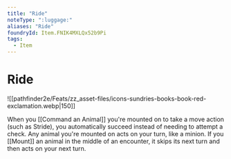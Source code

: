 ```yaml
---
title: "Ride"
noteType: ":luggage:"
aliases: "Ride"
foundryId: Item.FNIK4MXLQx52b9Pi
tags:
  - Item
---
```


# Ride
![[pathfinder2e/Feats/zz_asset-files/icons-sundries-books-book-red-exclamation.webp|150]]

When you [[Command an Animal]] you're mounted on to take a move action (such as Stride), you automatically succeed instead of needing to attempt a check. Any animal you're mounted on acts on your turn, like a minion. If you [[Mount]] an animal in the middle of an encounter, it skips its next turn and then acts on your next turn.
